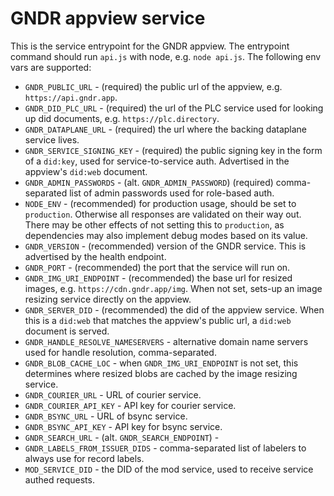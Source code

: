 # GNDR appview service

This is the service entrypoint for the GNDR appview. The entrypoint command should run `api.js` with node, e.g. `node api.js`. The following env vars are supported:

- `GNDR_PUBLIC_URL` - (required) the public url of the appview, e.g. `https://api.gndr.app`.
- `GNDR_DID_PLC_URL` - (required) the url of the PLC service used for looking up did documents, e.g. `https://plc.directory`.
- `GNDR_DATAPLANE_URL` - (required) the url where the backing dataplane service lives.
- `GNDR_SERVICE_SIGNING_KEY` - (required) the public signing key in the form of a `did:key`, used for service-to-service auth. Advertised in the appview's `did:web` document.
- `GNDR_ADMIN_PASSWORDS` - (alt. `GNDR_ADMIN_PASSWORD`) (required) comma-separated list of admin passwords used for role-based auth.
- `NODE_ENV` - (recommended) for production usage, should be set to `production`. Otherwise all responses are validated on their way out. There may be other effects of not setting this to `production`, as dependencies may also implement debug modes based on its value.
- `GNDR_VERSION` - (recommended) version of the GNDR service. This is advertised by the health endpoint.
- `GNDR_PORT` - (recommended) the port that the service will run on.
- `GNDR_IMG_URI_ENDPOINT` - (recommended) the base url for resized images, e.g. `https://cdn.gndr.app/img`. When not set, sets-up an image resizing service directly on the appview.
- `GNDR_SERVER_DID` - (recommended) the did of the appview service. When this is a `did:web` that matches the appview's public url, a `did:web` document is served.
- `GNDR_HANDLE_RESOLVE_NAMESERVERS` - alternative domain name servers used for handle resolution, comma-separated.
- `GNDR_BLOB_CACHE_LOC` - when `GNDR_IMG_URI_ENDPOINT` is not set, this determines where resized blobs are cached by the image resizing service.
- `GNDR_COURIER_URL` - URL of courier service.
- `GNDR_COURIER_API_KEY` - API key for courier service.
- `GNDR_BSYNC_URL` - URL of bsync service.
- `GNDR_BSYNC_API_KEY` - API key for bsync service.
- `GNDR_SEARCH_URL` - (alt. `GNDR_SEARCH_ENDPOINT`) -
- `GNDR_LABELS_FROM_ISSUER_DIDS` - comma-separated list of labelers to always use for record labels.
- `MOD_SERVICE_DID` - the DID of the mod service, used to receive service authed requests.
